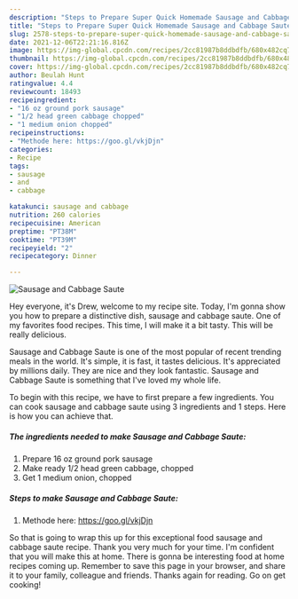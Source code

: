 ```yaml
---
description: "Steps to Prepare Super Quick Homemade Sausage and Cabbage Saute"
title: "Steps to Prepare Super Quick Homemade Sausage and Cabbage Saute"
slug: 2578-steps-to-prepare-super-quick-homemade-sausage-and-cabbage-saute
date: 2021-12-06T22:21:16.816Z
image: https://img-global.cpcdn.com/recipes/2cc81987b8ddbdfb/680x482cq70/sausage-and-cabbage-saute-recipe-main-photo.jpg
thumbnail: https://img-global.cpcdn.com/recipes/2cc81987b8ddbdfb/680x482cq70/sausage-and-cabbage-saute-recipe-main-photo.jpg
cover: https://img-global.cpcdn.com/recipes/2cc81987b8ddbdfb/680x482cq70/sausage-and-cabbage-saute-recipe-main-photo.jpg
author: Beulah Hunt
ratingvalue: 4.4
reviewcount: 18493
recipeingredient:
- "16 oz ground pork sausage"
- "1/2 head green cabbage chopped"
- "1 medium onion chopped"
recipeinstructions:
- "Methode here: https://goo.gl/vkjDjn"
categories:
- Recipe
tags:
- sausage
- and
- cabbage

katakunci: sausage and cabbage 
nutrition: 260 calories
recipecuisine: American
preptime: "PT38M"
cooktime: "PT39M"
recipeyield: "2"
recipecategory: Dinner

---
```



![Sausage and Cabbage Saute](https://img-global.cpcdn.com/recipes/2cc81987b8ddbdfb/680x482cq70/sausage-and-cabbage-saute-recipe-main-photo.jpg)

Hey everyone, it's Drew, welcome to my recipe site. Today, I'm gonna show you how to prepare a distinctive dish, sausage and cabbage saute. One of my favorites food recipes. This time, I will make it a bit tasty. This will be really delicious.



Sausage and Cabbage Saute is one of the most popular of recent trending meals in the world. It's simple, it is fast, it tastes delicious. It's appreciated by millions daily. They are nice and they look fantastic. Sausage and Cabbage Saute is something that I've loved my whole life.


To begin with this recipe, we have to first prepare a few ingredients. You can cook sausage and cabbage saute using 3 ingredients and 1 steps. Here is how you can achieve that.

<!--inarticleads1-->

##### The ingredients needed to make Sausage and Cabbage Saute:

1. Prepare 16 oz ground pork sausage
1. Make ready 1/2 head green cabbage, chopped
1. Get 1 medium onion, chopped




<!--inarticleads2-->

##### Steps to make Sausage and Cabbage Saute:

1. Methode here: https://goo.gl/vkjDjn




So that is going to wrap this up for this exceptional food sausage and cabbage saute recipe. Thank you very much for your time. I'm confident that you will make this at home. There is gonna be interesting food at home recipes coming up. Remember to save this page in your browser, and share it to your family, colleague and friends. Thanks again for reading. Go on get cooking!
